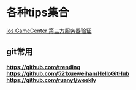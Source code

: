 # 各种tips集合

[ios GameCenter 第三方服务器验证](https://github.com/btlyh/tips/blob/main/file/gameCenter%E7%AC%AC%E4%B8%89%E6%96%B9%E6%9C%8D%E5%8A%A1%E5%99%A8%E7%94%A8%E6%88%B7%E9%AA%8C%E8%AF%81.md)

## git常用
**https://github.com/trending**  
**https://github.com/521xueweihan/HelloGitHub**  
**https://github.com/ruanyf/weekly**  
